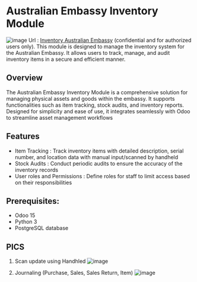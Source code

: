 # Australian Embassy Inventory Module

![image](https://github.com/user-attachments/assets/cfdf9ea2-9cf1-42eb-9292-efde6fa58772)
Url : [Inventory Australian Embassy](https://odootrusta.ddns.net/web?db=odootrusta.ddns.net) (confidential and for authorized users only).
This module is designed to manage the inventory system for the Australian Embassy. It allows users to track, manage, and audit inventory items in a secure and efficient manner.

## Overview
The Australian Embassy Inventory Module is a comprehensive solution for managing physical assets and goods within the embassy. It supports functionalities such as item tracking, stock audits, and inventory reports. Designed for simplicity and ease of use, it integrates seamlessly with Odoo to streamline asset management workflows

## Features
- Item Tracking : Track inventory items with detailed description, serial number, and location data with manual input/scanned by handheld
- Stock Audits : Conduct periodic audits to ensure the accuracy of the inventory records
- User roles and Permissions : Define roles for staff to limit access based on their responsibilities

## Prerequisites:
- Odoo 15
- Python 3
- PostgreSQL database
## PICS
1. Scan update using Handhled
![image](https://github.com/user-attachments/assets/ede16e47-9633-4848-b64a-22bfa319dd0d)

2. Journaling (Purchase, Sales, Sales Return, Item)
![image](https://github.com/user-attachments/assets/bec92402-26f6-4ca3-a4c4-a933bf7acbb8)


